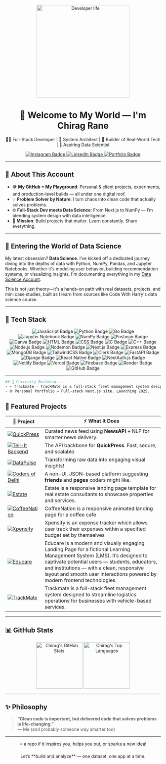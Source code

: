 <!-- HERO IMAGE & GIF -->
<p align="center">
  <img src="https://media.giphy.com/media/L8K62iTDkzGX6/giphy.gif" width="300" alt="Developer life">
  <h1 align="center">🚀 Welcome to My World — I'm Chirag Rane</h1>
  <p align="center">👨‍💻 Full-Stack Developer | 🧱 System Architect | 🔧 Builder of Real-World Tech | 🧠 Aspiring Data Scientist</p>
</p>

<!-- SOCIAL LINKS WITH SWAG -->
<p align="center">
  <a href="https://www.instagram.com/chiragrane04/">
    <img src="https://img.shields.io/badge/Instagram-%23E4405F.svg?style=for-the-badge&logo=instagram&logoColor=white" alt="Instagram Badge"/>
  </a>
  <a href="https://www.linkedin.com/in/chirag-rane-2a7ba5270/">
    <img src="https://img.shields.io/badge/LinkedIn-%230077B5.svg?style=for-the-badge&logo=linkedin&logoColor=white" alt="LinkedIn Badge"/>
  </a>
  <a href="#">
    <img src="https://img.shields.io/badge/Portfolio-Releasing_2025-FF8C00?style=for-the-badge&logo=fire&logoColor=white" alt="Portfolio Badge"/>
  </a>
</p>

---

## 🧠 About This Account

- 🛠 **My GitHub = My Playground**: Personal & client projects, experiments, and production-level builds — all under one digital roof.
- 💡 **Problem Solver by Nature**: I turn chaos into clean code that actually solves problems.
- 🌐 **Full-Stack Dev meets Data Science**: From Next.js to NumPy — I’m blending system design with data intelligence.
- 🎯 **Mission**: Build projects that matter. Learn constantly. Share everything.

---

## 🔬 Entering the World of Data Science

My latest obsession? **Data Science**. I’ve kicked off a dedicated journey diving into the depths of data with Python, NumPy, Pandas, and Jupyter Notebooks. Whether it's modeling user behavior, building recommendation systems, or visualizing insights, I'm documenting everything in my [Data Science Account](https://github.com/heychirag-ds).

This is not just theory—it's a hands-on path with real datasets, projects, and mini case studies, built as I learn from sources like Code With Harry's data science course.

---

## 🧰 Tech Stack

<p align="center">

<!-- Languages & Tools -->
<img src="https://img.shields.io/badge/JavaScript-F7DF1E?style=for-the-badge&logo=javascript&logoColor=black" alt="JavaScript Badge"/>
<img src="https://img.shields.io/badge/Python-3776AB?style=for-the-badge&logo=python&logoColor=white" alt="Python Badge"/>
<img src="https://img.shields.io/badge/Go-00ADD8?style=for-the-badge&logo=go&logoColor=white" alt="Go Badge"/>
<img src="https://img.shields.io/badge/Jupyter_Notebook-F37626?style=for-the-badge&logo=jupyter&logoColor=white" alt="Jupyter Notebook Badge"/>
<img src="https://img.shields.io/badge/NumPy-013243?style=for-the-badge&logo=numpy&logoColor=white" alt="NumPy Badge"/>
<img src="https://img.shields.io/badge/Postman-FF6C37?style=for-the-badge&logo=postman&logoColor=white" alt="Postman Badge"/>
<img src="https://img.shields.io/badge/Canva-00C4CC?style=for-the-badge&logo=canva&logoColor=white" alt="Canva Badge"/>
<img src="https://img.shields.io/badge/HTML5-E34F26?style=for-the-badge&logo=html5&logoColor=white" alt="HTML Badge"/>
<img src="https://img.shields.io/badge/CSS3-1572B6?style=for-the-badge&logo=css3&logoColor=white" alt="CSS Badge"/>
<img src="https://img.shields.io/badge/C-00599C?style=for-the-badge&logo=c&logoColor=white" alt="C Badge"/>
<img src="https://img.shields.io/badge/C++-00599C?style=for-the-badge&logo=c%2B%2B&logoColor=white" alt="C++ Badge"/>
<img src="https://img.shields.io/badge/Node.js-339933?style=for-the-badge&logo=nodedotjs&logoColor=white" alt="Node.js Badge"/>
<img src="https://img.shields.io/badge/Nodemon-76D04B?style=for-the-badge&logo=nodemon&logoColor=white" alt="Nodemon Badge"/>

<!-- Frameworks & Libraries -->
<img src="https://img.shields.io/badge/Next.js-000000?style=for-the-badge&logo=nextdotjs&logoColor=white" alt="Next.js Badge"/>
<img src="https://img.shields.io/badge/Express.js-404D59?style=for-the-badge&logo=express&logoColor=white" alt="Express Badge"/>
<img src="https://img.shields.io/badge/MongoDB-47A248?style=for-the-badge&logo=mongodb&logoColor=white" alt="MongoDB Badge"/>
<img src="https://img.shields.io/badge/Tailwind_CSS-06B6D4?style=for-the-badge&logo=tailwindcss&logoColor=white" alt="TailwindCSS Badge"/>
<img src="https://img.shields.io/badge/Clerk-3E1E50?style=for-the-badge&logo=clerk&logoColor=white" alt="Clerk Badge"/>
<img src="https://img.shields.io/badge/FastAPI-009688?style=for-the-badge&logo=fastapi&logoColor=white" alt="FastAPI Badge"/>
<img src="https://img.shields.io/badge/Django-092E20?style=for-the-badge&logo=django&logoColor=white" alt="Django Badge"/>
<img src="https://img.shields.io/badge/React_Native-20232A?style=for-the-badge&logo=react&logoColor=61DAFB" alt="React Native Badge"/>
<img src="https://img.shields.io/badge/NextAuth.js-3A0CA3?style=for-the-badge&logo=nextdotjs&logoColor=white" alt="NextAuth.js Badge"/>

<!-- Hosting & Deployment -->
<img src="https://img.shields.io/badge/Netlify-00C7B7?style=for-the-badge&logo=netlify&logoColor=white" alt="Netlify Badge"/>
<img src="https://img.shields.io/badge/Vercel-000000?style=for-the-badge&logo=vercel&logoColor=white" alt="Vercel Badge"/>
<img src="https://img.shields.io/badge/Firebase-FFCA28?style=for-the-badge&logo=firebase&logoColor=black" alt="Firebase Badge"/>
<img src="https://img.shields.io/badge/Render-46E3B7?style=for-the-badge&logo=render&logoColor=black" alt="Render Badge"/>

<!-- Version Control -->
<img src="https://img.shields.io/badge/GitHub-181717?style=for-the-badge&logo=github&logoColor=white" alt="GitHub Badge"/>

</p>

---

```bash
## 🚧 Currently Building...
- ✂️ Trackmate - TrackMate is a full-stack fleet management system designed to streamline logistics operations for businesses with vehicle-based services.
- 🌐 Personal Portfolio — Full-stack Next.js site. Launching 2025.
```

## 💼 Featured Projects

| 🔗 **Project** | ⚡ **What It Does** |
|----------------|-------------------|
| [![QuickPress](https://img.shields.io/badge/QuickPress-News_Aggregator-orange?style=flat-square)](https://github.com/chiragRane-Projects/QuickPress) | Curated news feed using **NewsAPI** + NLP for smarter news delivery. |
| [![Tell-It Backend](https://img.shields.io/badge/TellIt-Backend_Server-red?style=flat-square)](https://github.com/chiragRane-Projects/TellIt-backend.git) | The API backbone for **QuickPress**. Fast, secure, and scalable. |
| [![DataPulse](https://img.shields.io/badge/DataPulse-Data_Visualizer-green?style=flat-square)](https://github.com/chiragRane-Projects/DataPulse) | Transforming raw data into engaging visual insights! |
| [![Coders of Delhi](https://img.shields.io/badge/CodersOfDelhi-Social_Network-blue?style=flat-square)](https://github.com/chiragRane-Projects/Coders-Of-Delhi) | A non-UI, JSON-based platform suggesting **friends** and **pages** coders might like. |
[![Estate](https://img.shields.io/badge/Estate-LandingPage-emerald?style=flat-square)](https://github.com/chiragRane-Projects/Estate) | Estate is a responsive landing page template for real estate consultants to showcase properties and services. |
[![CoffeeNation](https://img.shields.io/badge/CoffeeNation-LandingPage-indigo?style=flat-square)](https://github.com/chiragRane-Projects/CoffeeNation) | CoffeeNation is a responsive animated landing page for a coffee cafe |
[![Xpensify](https://img.shields.io/badge/Xpensify-Expense_Tracker-cyan?style=flat-square)](https://github.com/chiragRane-Projects/Xpensify) | Xpensify is an expense tracker which allows user track their expenses within a specified budget set by themselves |
[![Educare](https://img.shields.io/badge/Educare-lnding_page-maroon?style=flat-square)](https://github.com/chiragRane-Projects/Educare) | Educare is a modern and visually engaging Landing Page for a fictional Learning Management System (LMS). It’s designed to captivate potential users — students, educators, and institutions — with a clean, responsive layout and smooth user interactions powered by modern frontend technologies.|
[![TrackMate](https://img.shields.io/badge/Trackmate-Fullstack_Webapp_MobileApp-beige?style=flat-square)](https://github.com/chiragRane-Projects/trackmate-backend) | Trackmate is a full-stack fleet management system designed to streamline logistics operations for businesses with vehicle-based services. |

---

## 📊 GitHub Stats

<p align="center">
  <img height="150em" src="https://github-readme-stats.vercel.app/api?username=chiragRane-Projects&show_icons=true&theme=tokyonight&hide_border=true" alt="Chirag's GitHub Stats"/>
  <img height="150em" src="https://github-readme-stats.vercel.app/api/top-langs/?username=chiragRane-Projects&layout=compact&theme=tokyonight&hide_border=true" alt="Chirag's Top Languages"/>
</p>

---

## ✨ Philosophy

> **“Clean code is important, but delivered code that solves problems is life-changing.”**  
> — Me (and probably someone way smarter too)

---

<p align="center">
  ⭐ a repo if it inspires you, helps you out, or sparks a new idea!
  <br><br>
  Let’s **build and analyze** — one dataset, one app at a time.
</p>
